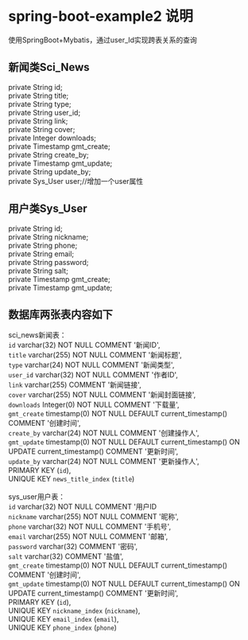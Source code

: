 # spring-boot-example2 说明
使用SpringBoot+Mybatis，通过user_Id实现跨表关系的查询<br>
## 新闻类Sci_News
private String id;<br>
private String title;<br>
private String type;<br>
private String user_id;<br>
private String link;<br>
private String cover;<br>
private Integer downloads;<br>
private Timestamp gmt_create;<br>
private String create_by;<br>
private Timestamp gmt_update;<br>
private String update_by;<br>
private Sys_User user;//增加一个user属性<br>
## 用户类Sys_User
private String id;<br>
private String nickname;<br>
private String phone;<br>
private String email;<br>
private String password;<br>
private String salt;<br>
private Timestamp gmt_create;<br>
private Timestamp gmt_update;<br>
## 数据库两张表内容如下
sci_news新闻表：<br>
  `id` varchar(32) NOT NULL  COMMENT '新闻ID',<br>
  `title` varchar(255) NOT NULL  COMMENT '新闻标题',<br>
  `type` varchar(24) NOT NULL  COMMENT '新闻类型',<br>
  `user_id` varchar(32) NOT NULL  COMMENT '作者ID',<br>
  `link` varchar(255) COMMENT '新闻链接',<br>
  `cover` varchar(255) NOT NULL  COMMENT '新闻封面链接',<br>
  `downloads` Integer(0) NOT NULL  COMMENT '下载量',<br>
  `gmt_create` timestamp(0) NOT NULL  DEFAULT current_timestamp() COMMENT '创建时间',<br>
  `create_by` varchar(24) NOT NULL  COMMENT '创建操作人',<br>
  `gmt_update` timestamp(0) NOT NULL  DEFAULT current_timestamp() ON UPDATE current_timestamp() COMMENT '更新时间',<br>
  `update_by` varchar(24) NOT NULL  COMMENT '更新操作人',<br>
  PRIMARY KEY (`id`), <br>
  UNIQUE KEY `news_title_index` (`title`)<br>
<br>
sys_user用户表：<br>
`id` varchar(32) NOT NULL  COMMENT '用户ID<br>
`nickname` varchar(255) NOT NULL  COMMENT '昵称',<br>
`phone` varchar(32) NOT NULL  COMMENT '手机号',<br>
`email` varchar(255) NOT NULL  COMMENT '邮箱',<br>
`password` varchar(32) COMMENT '密码',<br>
`salt` varchar(32) COMMENT '盐值',<br>
`gmt_create` timestamp(0) NOT NULL  DEFAULT current_timestamp() COMMENT '创建时间',<br>
`gmt_update` timestamp(0) NOT NULL  DEFAULT current_timestamp() ON UPDATE current_timestamp() COMMENT '更新时间',<br>
PRIMARY KEY (`id`), <br>
UNIQUE KEY `nickname_index` (`nickname`),<br>
UNIQUE KEY `email_index` (`email`),<br>
UNIQUE KEY `phone_index` (`phone`)<br>
